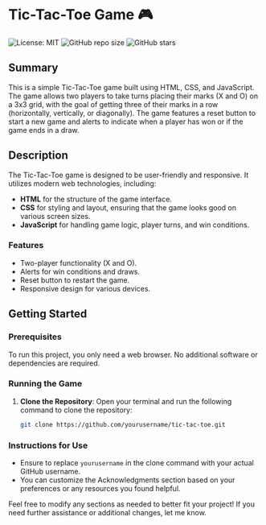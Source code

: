 # Tic-Tac-Toe Game 🎮

![License: MIT](https://img.shields.io/badge/License-MIT-yellow.svg)
![GitHub repo size](https://img.shields.io/github/repo-size/yourusername/tic-tac-toe)
![GitHub stars](https://img.shields.io/github/stars/yourusername/tic-tac-toe?style=social)

## Summary
This is a simple Tic-Tac-Toe game built using HTML, CSS, and JavaScript. The game allows two players to take turns placing their marks (X and O) on a 3x3 grid, with the goal of getting three of their marks in a row (horizontally, vertically, or diagonally). The game features a reset button to start a new game and alerts to indicate when a player has won or if the game ends in a draw.

## Description
The Tic-Tac-Toe game is designed to be user-friendly and responsive. It utilizes modern web technologies, including:
- **HTML** for the structure of the game interface.
- **CSS** for styling and layout, ensuring that the game looks good on various screen sizes.
- **JavaScript** for handling game logic, player turns, and win conditions.

### Features
- Two-player functionality (X and O).
- Alerts for win conditions and draws.
- Reset button to restart the game.
- Responsive design for various devices.

## Getting Started

### Prerequisites
To run this project, you only need a web browser. No additional software or dependencies are required.

### Running the Game
1. **Clone the Repository**: 
   Open your terminal and run the following command to clone the repository:
   ```bash
   git clone https://github.com/yourusername/tic-tac-toe.git

### Instructions for Use
- Ensure to replace `yourusername` in the clone command with your actual GitHub username.
- You can customize the Acknowledgments section based on your preferences or any resources you found helpful.

Feel free to modify any sections as needed to better fit your project! If you need further assistance or additional changes, let me know.
